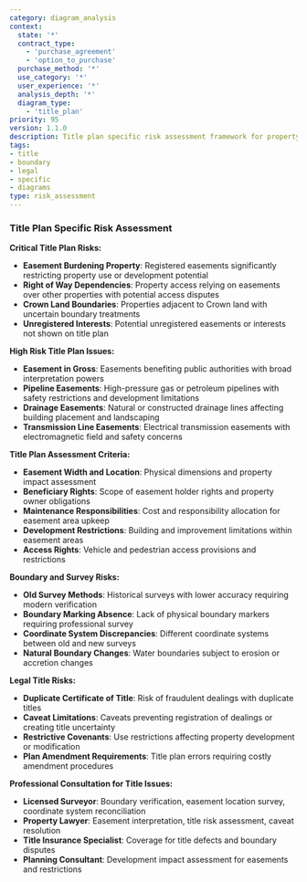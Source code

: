 ```yaml
---
category: diagram_analysis
context:
  state: '*'
  contract_type: 
    - 'purchase_agreement'
    - 'option_to_purchase'
  purchase_method: '*'
  use_category: '*'
  user_experience: '*'
  analysis_depth: '*'
  diagram_type:
    - 'title_plan'
priority: 95
version: 1.1.0
description: Title plan specific risk assessment framework for property purchases
tags:
- title
- boundary
- legal
- specific
- diagrams
type: risk_assessment
---
```


### Title Plan Specific Risk Assessment

**Critical Title Plan Risks:**
- **Easement Burdening Property**: Registered easements significantly restricting property use or development potential
- **Right of Way Dependencies**: Property access relying on easements over other properties with potential access disputes
- **Crown Land Boundaries**: Properties adjacent to Crown land with uncertain boundary treatments
- **Unregistered Interests**: Potential unregistered easements or interests not shown on title plan

**High Risk Title Plan Issues:**
- **Easement in Gross**: Easements benefiting public authorities with broad interpretation powers
- **Pipeline Easements**: High-pressure gas or petroleum pipelines with safety restrictions and development limitations
- **Drainage Easements**: Natural or constructed drainage lines affecting building placement and landscaping
- **Transmission Line Easements**: Electrical transmission easements with electromagnetic field and safety concerns

**Title Plan Assessment Criteria:**
- **Easement Width and Location**: Physical dimensions and property impact assessment
- **Beneficiary Rights**: Scope of easement holder rights and property owner obligations
- **Maintenance Responsibilities**: Cost and responsibility allocation for easement area upkeep
- **Development Restrictions**: Building and improvement limitations within easement areas
- **Access Rights**: Vehicle and pedestrian access provisions and restrictions

**Boundary and Survey Risks:**
- **Old Survey Methods**: Historical surveys with lower accuracy requiring modern verification
- **Boundary Marking Absence**: Lack of physical boundary markers requiring professional survey
- **Coordinate System Discrepancies**: Different coordinate systems between old and new surveys
- **Natural Boundary Changes**: Water boundaries subject to erosion or accretion changes

**Legal Title Risks:**
- **Duplicate Certificate of Title**: Risk of fraudulent dealings with duplicate titles
- **Caveat Limitations**: Caveats preventing registration of dealings or creating title uncertainty
- **Restrictive Covenants**: Use restrictions affecting property development or modification
- **Plan Amendment Requirements**: Title plan errors requiring costly amendment procedures

**Professional Consultation for Title Issues:**
- **Licensed Surveyor**: Boundary verification, easement location survey, coordinate system reconciliation
- **Property Lawyer**: Easement interpretation, title risk assessment, caveat resolution
- **Title Insurance Specialist**: Coverage for title defects and boundary disputes
- **Planning Consultant**: Development impact assessment for easements and restrictions
